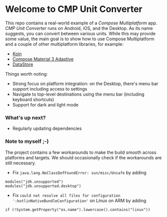 # Welcome to CMP Unit Converter

This repo contains a real-world example of a *Compose Multiplatform* app. *CMP Unit Converter* runs on Android, iOS, and the Desktop. As its name suggests, you can convert between various units. While this may provide some value, the main goal is to show how to use Compose Multiplatform and a couple of other multiplatform libraries, for example:

- [Koin](https://insert-koin.io/)
- [Compose Material 3 Adaptive](https://developer.android.com/jetpack/androidx/releases/compose-material3-adaptive)
- [DataStore](https://developer.android.com/kotlin/multiplatform/datastore)

Things worth noting:

- Strong focus on platform integration: on the Desktop, there's menu bar support including access to settings
- Navigate to top-level destinations using the menu bar (including keyboard shortcuts)
- Support for dark and light mode

### What's up next?

- Regularly updating dependencies

### Note to myself ;-)

The project contains a few workarounds to make the build smooth across platforms and targets. We should occasionally check if the workarounds are still necessary.

- Fix `java.lang.NoClassDefFoundError: sun/misc/Unsafe` by adding

```
modules("jdk.unsupported")
modules("jdk.unsupported.desktop")
```

- Fix `could not resolve all files for configuration ':kotlinNativeBundleConfiguration'` on Linux on ARM by adding

```
if (!System.getProperty("os.name").lowercase().contains("linux"))
```